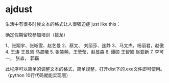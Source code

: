 # ajdust
生活中有很多时候文本的格式让人很强迫症
just like this：

确定假期留校参加培训（接龙）

1、张翔宇、张晰雯、赵艺曼
2、蔡文、   刘丽莎、连静
3、马文杰，杨丽君，赵傲
4.  王涛       王昱凯   马晨曦
5.  张笑萌，王莹莹，赵昱森
6.  谭硕       王智颖   赵亚新
7.  李可一， 张淼，  郭磊


此程序可以简单的调整文本的格式，简单规整，打开dist下的.exe文件即可使用。（python 10行代码就能实现哦）

